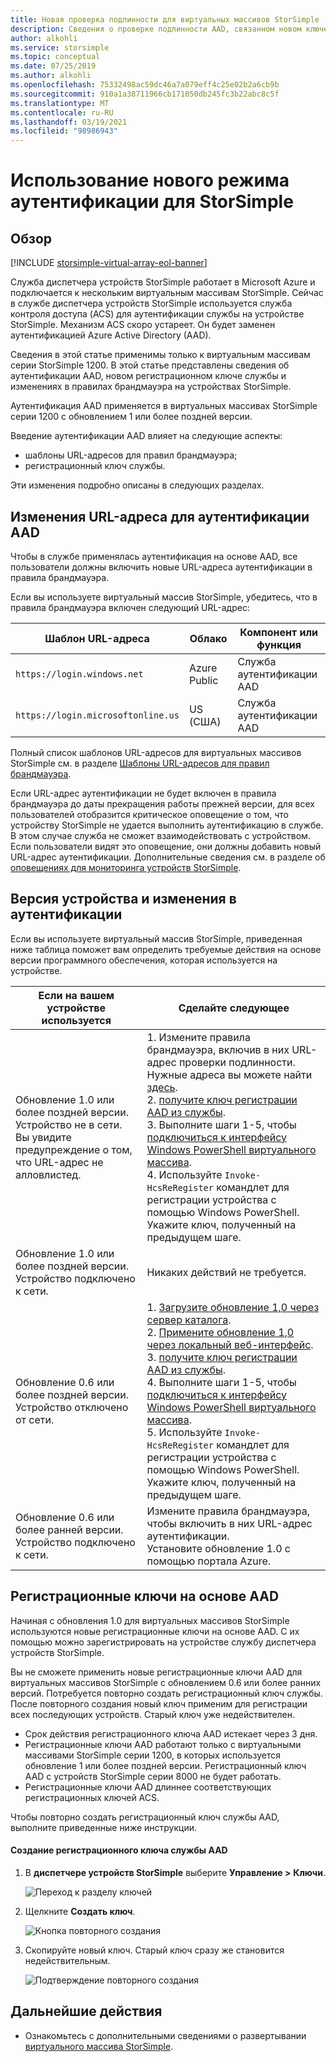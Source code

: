 ```yaml
---
title: Новая проверка подлинности для виртуальных массивов StorSimple
description: Сведения о проверке подлинности AAD, связанном новом ключе регистрации службы и изменениях правил брандмауэра, применимых к устройствам StorSimple.
author: alkohli
ms.service: storsimple
ms.topic: conceptual
ms.date: 07/25/2019
ms.author: alkohli
ms.openlocfilehash: 75332498ac59dc46a7a079eff4c25e02b2a6cb9b
ms.sourcegitcommit: 910a1a38711966cb171050db245fc3b22abc8c5f
ms.translationtype: MT
ms.contentlocale: ru-RU
ms.lasthandoff: 03/19/2021
ms.locfileid: "98986943"
---
```

# <a name="use-the-new-authentication-for-your-storsimple"></a>Использование нового режима аутентификации для StorSimple

## <a name="overview"></a>Обзор

[!INCLUDE [storsimple-virtual-array-eol-banner](../../includes/storsimple-virtual-array-eol-banner.md)]

Служба диспетчера устройств StorSimple работает в Microsoft Azure и подключается к нескольким виртуальным массивам StorSimple. Сейчас в службе диспетчера устройств StorSimple используется служба контроля доступа (ACS) для аутентификации службы на устройстве StorSimple. Механизм ACS скоро устареет. Он будет заменен аутентификацией Azure Active Directory (AAD).

Сведения в этой статье применимы только к виртуальным массивам серии StorSimple 1200. В этой статье представлены сведения об аутентификации AAD, новом регистрационном ключе службы и изменениях в правилах брандмауэра на устройствах StorSimple.

Аутентификация AAD применяется в виртуальных массивах StorSimple серии 1200 с обновлением 1 или более поздней версии.

Введение аутентификации AAD влияет на следующие аспекты:

- шаблоны URL-адресов для правил брандмауэра;
- регистрационный ключ службы.

Эти изменения подробно описаны в следующих разделах.

## <a name="url-changes-for-aad-authentication"></a>Изменения URL-адреса для аутентификации AAD

Чтобы в службе применялась аутентификация на основе AAD, все пользователи должны включить новые URL-адреса аутентификации в правила брандмауэра.

Если вы используете виртуальный массив StorSimple, убедитесь, что в правила брандмауэра включен следующий URL-адрес:

| Шаблон URL-адреса                         | Облако | Компонент или функция         |
|------------------------------------|-------|---------------------------------|
| `https://login.windows.net`        | Azure Public |Служба аутентификации AAD      |
| `https://login.microsoftonline.us` | US (США) |Служба аутентификации AAD      |

Полный список шаблонов URL-адресов для виртуальных массивов StorSimple см. в разделе [Шаблоны URL-адресов для правил брандмауэра](storsimple-ova-system-requirements.md#url-patterns-for-firewall-rules).

Если URL-адрес аутентификации не будет включен в правила брандмауэра до даты прекращения работы прежней версии, для всех пользователей отобразится критическое оповещение о том, что устройству StorSimple не удается выполнить аутентификацию в службе. В этом случае служба не сможет взаимодействовать с устройством. Если пользователи видят это оповещение, они должны добавить новый URL-адрес аутентификации. Дополнительные сведения см. в разделе об [оповещениях для мониторинга устройств StorSimple](storsimple-virtual-array-manage-alerts.md#networking-alerts).

## <a name="device-version-and-authentication-changes"></a>Версия устройства и изменения в аутентификации

Если вы используете виртуальный массив StorSimple, приведенная ниже таблица поможет вам определить требуемые действия на основе версии программного обеспечения, которая используется на устройстве.

| Если на вашем устройстве используется  | Сделайте следующее                                    |
|----------------------------|--------------------------------------------------------------|
| Обновление 1.0 или более поздней версии. Устройство не в сети. <br> Вы увидите предупреждение о том, что URL-адрес не алловлистед.| 1. Измените правила брандмауэра, включив в них URL-адрес проверки подлинности. Нужные адреса вы можете найти [здесь](#url-changes-for-aad-authentication). <br> 2. [получите ключ регистрации AAD из службы](#aad-based-registration-keys). <br> 3. Выполните шаги 1-5, чтобы [подключиться к интерфейсу Windows PowerShell виртуального массива](storsimple-virtual-array-deploy2-provision-hyperv.md#step-2-provision-a-virtual-array-in-hypervisor).<br> 4. Используйте `Invoke-HcsReRegister` командлет для регистрации устройства с помощью Windows PowerShell. Укажите ключ, полученный на предыдущем шаге.|
| Обновление 1.0 или более поздней версии. Устройство подключено к сети.| Никаких действий не требуется.                                       |
| Обновление 0.6 или более поздней версии. Устройство отключено от сети. | 1. [Загрузите обновление 1,0 через сервер каталога](storsimple-virtual-array-install-update-1.md#download-the-update-or-the-hotfix).<br>2. [Примените обновление 1,0 через локальный веб-интерфейс](storsimple-virtual-array-install-update-1.md#install-the-update-or-the-hotfix).<br>3. [получите ключ регистрации AAD из службы](#aad-based-registration-keys). <br>4. Выполните шаги 1-5, чтобы [подключиться к интерфейсу Windows PowerShell виртуального массива](storsimple-virtual-array-deploy2-provision-hyperv.md#step-2-provision-a-virtual-array-in-hypervisor).<br>5. Используйте `Invoke-HcsReRegister` командлет для регистрации устройства с помощью Windows PowerShell. Укажите ключ, полученный на предыдущем шаге.|
| Обновление 0.6 или более ранней версии. Устройство подключено к сети. | Измените правила брандмауэра, чтобы включить в них URL-адрес аутентификации.<br> Установите обновление 1.0 с помощью портала Azure. |

## <a name="aad-based-registration-keys"></a>Регистрационные ключи на основе AAD

Начиная с обновления 1.0 для виртуальных массивов StorSimple используются новые регистрационные ключи на основе AAD. С их помощью можно зарегистрировать на устройстве службу диспетчера устройств StorSimple.

Вы не сможете применить новые регистрационные ключи AAD для виртуальных массивов StorSimple с обновлением 0.6 или более ранних версий. Потребуется повторно создать регистрационный ключ службы. После повторного создания новый ключ применим для регистрации всех последующих устройств. Старый ключ уже недействителен.

- Срок действия регистрационного ключа AAD истекает через 3 дня.
- Регистрационные ключи AAD работают только с виртуальными массивами StorSimple серии 1200, в которых используется обновление 1 или более поздней версии. Регистрационный ключ AAD с устройств StorSimple серии 8000 не будет работать.
- Регистрационные ключи AAD длиннее соответствующих регистрационных ключей ACS.

Чтобы повторно создать регистрационный ключ службы AAD, выполните приведенные ниже инструкции.

#### <a name="to-generate-the-aad-service-registration-key"></a>Создание регистрационного ключа службы AAD

1. В **диспетчере устройств StorSimple** выберите **Управление &gt;** **Ключи**.
    
    ![Переход к разделу ключей](./media/storsimple-virtual-array-aad-registration-key/aad-registration-key1.png)

2. Щелкните **Создать ключ**.

    ![Кнопка повторного создания](./media/storsimple-virtual-array-aad-registration-key/aad-click-generate-registration-key.png)

3. Скопируйте новый ключ. Старый ключ сразу же становится недействительным.

    ![Подтверждение повторного создания](./media/storsimple-virtual-array-aad-registration-key/aad-registration-key2.png)

## <a name="next-steps"></a>Дальнейшие действия

* Ознакомьтесь с дополнительными сведениями о развертывании [виртуального массива StorSimple](storsimple-virtual-array-deploy1-portal-prep.md).
